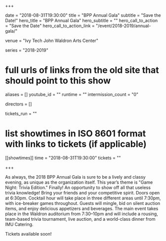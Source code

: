+++

date = "2018-08-31T19:30:00"
title = "BPP Annual Gala"
subtitle = "Save the Date!"
hero_title = "BPP Annual Gala"
hero_subtitle = ""
hero_call_to_action = "Save the Date"
hero_call_to_action_link = "/event/2018-2019/annual-gala/"

venue = "Ivy Tech John Waldron Arts Center"

series = "2018-2019"
# full urls of links from the old site that should point to this show
aliases = []
youtube_id = ""
runtime = ""
intermission_count = "0"

directors = []

tickets_run = ""

# list showtimes in ISO 8601 format with links to tickets (if applicable)
[[showtimes]]
    time = "2018-08-31T19:30:00"
    tickets = ""


+++

As always, the 2018 BPP Annual Gala is sure to be a lively and classy evening, as unique as the organization itself. This year’s theme is "Game Night: Trivia Edition." Finally! An opportunity to show off all that useless trivia knowledge! Bring your friends and your competitive spirit. Doors open at 6:30pm. Cocktail hour will take place in three different areas until 7:30pm, with ice-breaker games throughout. Guests will mingle, bid on silent auction items, and enjoy delicious appetizers and beverages. The main event takes place in the Waldron auditorium from 7:30–10pm and will include a rousing, team-based trivia tournament, live auction, and a world-class dinner from IMU Catering. 

Tickets available soon!
